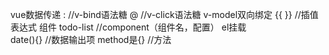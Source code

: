 vue数据传递
:  //v-bind语法糖
@  //v-click语法糖
v-model双向绑定
{{ }}  //插值表达式
组件 todo-list  //component（组件名，配置）
el挂载  
date(){}  //数据输出项
method是{}  //方法
